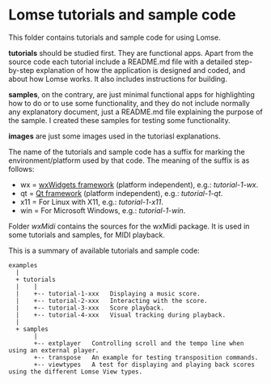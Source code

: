 # Lomse tutorials and sample code

This folder contains tutorials and sample code for using Lomse.

**tutorials** should be studied first. They are functional apps. Apart from the source code each tutorial include a README.md file with a detailed step-by-step explanation of how the application is designed and coded, and about how Lomse works. It also includes instructions for building.

**samples**, on the contrary, are just minimal functional apps for highlighting how to do or to use some functionality, and they do not include normally any explanatory document, just a README.md file explaining the purpose of the sample. I created these samples for testing some functionality.

**images** are just some images used in the tutoriasl explanations.

The name of the tutorials and sample code has a suffix for marking the environment/platform used by that code. The meaning of the suffix is as follows:
- wx = [wxWidgets framework](https://www.wxwidgets.org/) (platform independent), e.g.: *tutorial-1-wx*.
- qt = [Qt framework](https://www.qt.io/) (platform independent), e.g.: *tutorial-1-qt*.
- x11 = For Linux with X11, e.g.: *tutorial-1-x11*.
- win = For Microsoft Windows, e.g.: *tutorial-1-win*.

Folder *wxMidi* contains the sources for the wxMidi package. It is used in some tutorials and samples, for MIDI playback.

This is a summary of available tutorials and sample code:
```
examples
  |
  + tutorials
  |    |
  |    +-- tutorial-1-xxx   Displaying a music score. 
  |    +-- tutorial-2-xxx   Interacting with the score. 
  |    +-- tutorial-3-xxx   Score playback.
  |    +-- tutorial-4-xxx   Visual tracking during playback.
  |
  + samples
       |
       +-- extplayer   Controlling scroll and the tempo line when using an external player.
       +-- transpose   An example for testing transposition commands.
       +-- viewtypes   A test for displaying and playing back scores using the different Lomse View types.
```


